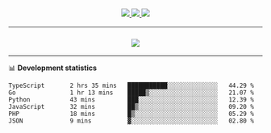 <h3 align="center">
  <a href="https://github.com/hwalker928">
      <img src="https://img.shields.io/github/followers/hwalker928?label=Followers&style=for-the-badge&color=lightblue">
  </a>
  <a href="https://harryw.link/discord" alt="Discord">
      <img src="https://img.shields.io/discord/738451951758606336?label=discord&style=for-the-badge&color=lightblue"/>
  </a>
  <a href="https://harryw.link/sparked" alt="Sparked Host">
      <img src="https://img.shields.io/static/v1?label=Sponsor&message=Sparked%20Host&color=yellow&style=for-the-badge"/>
  </a>
</h3>

<hr>


<h3 align="center">
  <a href="https://github.com/hwalker928">
      <img src="https://github-profile-trophy.vercel.app/?username=hwalker928&no-bg=true&no-frame=true">
  </a>
</h3>


<hr>

📊 **Development statistics**

<!--START_SECTION:waka-->

```text
TypeScript       2 hrs 35 mins   ███████████░░░░░░░░░░░░░░   44.29 %
Go               1 hr 13 mins    █████▒░░░░░░░░░░░░░░░░░░░   21.07 %
Python           43 mins         ███░░░░░░░░░░░░░░░░░░░░░░   12.39 %
JavaScript       32 mins         ██▒░░░░░░░░░░░░░░░░░░░░░░   09.20 %
PHP              18 mins         █▒░░░░░░░░░░░░░░░░░░░░░░░   05.29 %
JSON             9 mins          ▓░░░░░░░░░░░░░░░░░░░░░░░░   02.80 %
```

<!--END_SECTION:waka-->
